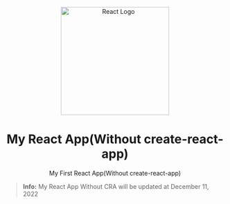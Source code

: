 <p align="center">
    <img src="https://i.postimg.cc/VLyK1mXM/react-logo.png" alt="React Logo" width="250" height="250">
    <h1 align="center">My React App(Without create-react-app)</h1>
    <p align="center">My First React App(Without create-react-app)</p>
</p>

> **Info:** My React App Without CRA will be updated at December 11, 2022